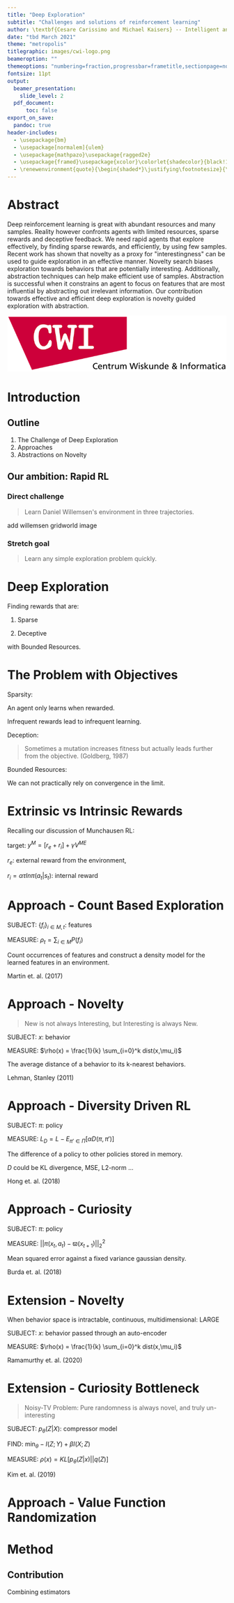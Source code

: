 ```yaml
---
title: "Deep Exploration"
subtitle: "Challenges and solutions of reinforcement learning"
author: \textbf{Cesare Carissimo and Michael Kaisers} -- Intelligent and Autonomous Systems research group Centrum Wiskunde & Informatica
date: "tbd March 2021"
theme: "metropolis"
titlegraphic: images/cwi-logo.png
beameroption: ""
themeoptions: "numbering=fraction,progressbar=frametitle,sectionpage=none"
fontsize: 11pt
output:
  beamer_presentation:
    slide_level: 2
  pdf_document:
      toc: false
export_on_save:
  pandoc: true
header-includes:
  - \usepackage{bm}
  - \usepackage[normalem]{ulem}
  - \usepackage{mathpazo}\usepackage{ragged2e}
  - \usepackage{framed}\usepackage{xcolor}\colorlet{shadecolor}{black!10}
  - \renewenvironment{quote}{\begin{shaded*}\justifying\footnotesize}{\end{shaded*}}
---
```



# Abstract
Deep reinforcement learning is great with abundant resources and many samples. Reality however confronts agents with limited resources, sparse rewards and deceptive feedback. We need rapid agents that explore effectively, by finding sparse rewards, and efficiently, by using few samples. Recent work has shown that novelty as a proxy for "interestingness" can be used to guide exploration in an effective manner. Novelty search biases exploration towards behaviors that are potentially interesting. Additionally, abstraction techniques can help make efficient use of samples. Abstraction is successful when it constrains an agent to focus on features that are most influential by abstracting out irrelevant information. Our contribution towards effective and efficient deep exploration is novelty guided exploration with abstraction.

![Figure title](images/cwi-logo.png)


# Introduction


## Outline

1. The Challenge of Deep Exploration
2. Approaches
3. Abstractions on Novelty

## Our ambition: Rapid RL


### Direct challenge
> Learn Daniel Willemsen's environment in three trajectories.

add willemsen gridworld image

### Stretch goal
> Learn any simple exploration problem quickly.


# Deep Exploration

Finding rewards that are:

 1. Sparse
 
 2. Deceptive
 
with Bounded Resources.


# The Problem with Objectives

Sparsity:

An agent only learns when rewarded. 

Infrequent rewards lead to infrequent learning.

Deception:

> Sometimes a mutation increases fitness but actually leads further from the objective. (Goldberg, 1987)

Bounded Resources:

We can not practically rely on convergence in the limit. 


# Extrinsic vs Intrinsic Rewards

Recalling our discussion of Munchausen RL:

target: $y^M = [r_e + r_i] + \gamma V^{ME}$

$r_e:$ external reward from the environment,

$r_i = \alpha \tau ln \pi(a_t|s_t)$: internal reward


# Approach - Count Based Exploration 

SUBJECT: $\{f_i\}_{i \in M, t}:$ features

MEASURE: $\rho_t = \sum_{i \in M} P(f_i)$

Count occurrences of features and construct a density model for the learned features in an environment.

Martin et. al. (2017)


# Approach - Novelty 

> New is not always Interesting, but Interesting is always New.  

SUBJECT: $x:$ behavior

MEASURE: $\rho(x) = \frac{1}{k} \sum_{i=0}^k dist(x,\mu_i)$

The average distance of a behavior to its k-nearest behaviors. 

Lehman, Stanley (2011)


# Approach - Diversity Driven RL 

SUBJECT: $\pi:$ policy

MEASURE: $L_D = L - E_{\pi'\in\Pi} [\alpha D(\pi, \pi')]$

The difference of a policy to other policies stored in memory. 

$D$ could be KL divergence, MSE, L2-norm ... 

Hong et. al. (2018)


# Approach - Curiosity 

SUBJECT: $\pi:$ policy

MEASURE: $||\pi(x_t, a_t) - \varpi(x_{t+1})||_2^2$

Mean squared error against a fixed variance gaussian density.

Burda et. al. (2018)


# Extension - Novelty 

When behavior space is intractable, continuous, multidimensional: LARGE

SUBJECT: $x:$ behavior passed through an auto-encoder

MEASURE: $\rho(x) = \frac{1}{k} \sum_{i=0}^k dist(x,\mu_i)$

Ramamurthy et. al. (2020)


# Extension - Curiosity Bottleneck 

> Noisy-TV Problem: Pure randomness is always novel, and truly un-interesting

SUBJECT: $p_{\theta}(Z|X):$ compressor model

FIND: $\min_{\theta} -I(Z;Y) + \beta I(X;Z)$

MEASURE: $\rho(x) = KL [p_{\theta}(Z|x) || q(Z)]$

Kim et. al. (2019)


# Approach - Value Function Randomization



# Method




## Contribution

Combining estimators
